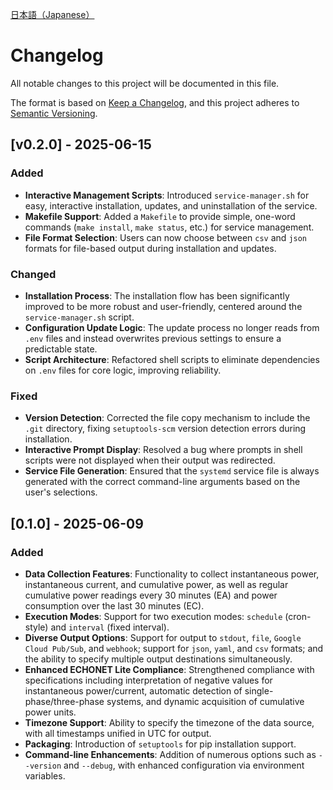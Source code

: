 [日本語（Japanese）](CHANGELOG_JP.md)

# Changelog
All notable changes to this project will be documented in this file.

The format is based on [Keep a Changelog](https://keepachangelog.com/en/1.0.0/),
and this project adheres to [Semantic Versioning](https://semver.org/spec/v2.0.0.html).

## [v0.2.0] - 2025-06-15

### Added
- **Interactive Management Scripts**: Introduced `service-manager.sh` for easy, interactive installation, updates, and uninstallation of the service.
- **Makefile Support**: Added a `Makefile` to provide simple, one-word commands (`make install`, `make status`, etc.) for service management.
- **File Format Selection**: Users can now choose between `csv` and `json` formats for file-based output during installation and updates.

### Changed
- **Installation Process**: The installation flow has been significantly improved to be more robust and user-friendly, centered around the `service-manager.sh` script.
- **Configuration Update Logic**: The update process no longer reads from `.env` files and instead overwrites previous settings to ensure a predictable state.
- **Script Architecture**: Refactored shell scripts to eliminate dependencies on `.env` files for core logic, improving reliability.

### Fixed
- **Version Detection**: Corrected the file copy mechanism to include the `.git` directory, fixing `setuptools-scm` version detection errors during installation.
- **Interactive Prompt Display**: Resolved a bug where prompts in shell scripts were not displayed when their output was redirected.
- **Service File Generation**: Ensured that the `systemd` service file is always generated with the correct command-line arguments based on the user's selections.

## [0.1.0] - 2025-06-09

### Added
- **Data Collection Features**: Functionality to collect instantaneous power, instantaneous current, and cumulative power, as well as regular cumulative power readings every 30 minutes (EA) and power consumption over the last 30 minutes (EC).
- **Execution Modes**: Support for two execution modes: `schedule` (cron-style) and `interval` (fixed interval).
- **Diverse Output Options**: Support for output to `stdout`, `file`, `Google Cloud Pub/Sub`, and `webhook`; support for `json`, `yaml`, and `csv` formats; and the ability to specify multiple output destinations simultaneously.
- **Enhanced ECHONET Lite Compliance**: Strengthened compliance with specifications including interpretation of negative values for instantaneous power/current, automatic detection of single-phase/three-phase systems, and dynamic acquisition of cumulative power units.
- **Timezone Support**: Ability to specify the timezone of the data source, with all timestamps unified in UTC for output.
- **Packaging**: Introduction of `setuptools` for pip installation support.
- **Command-line Enhancements**: Addition of numerous options such as `--version` and `--debug`, with enhanced configuration via environment variables.
